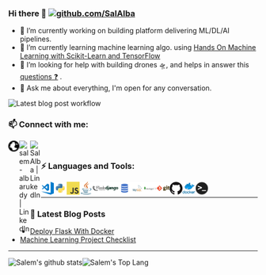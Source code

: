 ### Hi there 👋 [<img alt="github.com/SalAlba" width="22px" src="https://github.githubassets.com/images/mona-whisper.gif" />][website]

- 🔭 I’m currently working on building platform delivering ML/DL/AI pipelines.
- 🌱 I’m currently learning machine learning algo. using [Hands On Machine Learning with Scikit-Learn and TensorFlow](https://github.com/ageron/handson-ml)
- 🤔 I’m looking for help with building drones 🛸, and helps in answer this [questions ❓](https://github.com/SalAlba/machine-learning/tree/master/questions) .
- 💬 Ask me about everything, I'm open for any conversation.

![Latest blog post workflow](https://github.com/SalAlba/salalba/workflows/Latest%20blog%20post%20workflow/badge.svg)
<!--
**SalAlba/salalba** is a ✨ _special_ ✨ repository because its `README.md` (this file) appears on your GitHub profile.

Here are some ideas to get you started:

- 🔭 I’m currently working on ...
- 🌱 I’m currently learning ...
- 👯 I’m looking to collaborate on ...
- 🤔 I’m looking for help with ...
- 💬 Ask me about ...
- 📫 How to reach me: ...
- 😄 Pronouns: ...
- ⚡ Fun fact: ...
-->

### 📫 Connect with me:
[<img align="left" alt="salem.albarudy.pl" width="22px" src="https://raw.githubusercontent.com/iconic/open-iconic/master/svg/globe.svg" />][website]

[<img align="left" alt="salem-albarudy | LinkedIn" width="22px" src="https://cdn.jsdelivr.net/npm/simple-icons@v3/icons/linkedin.svg" />][linkedin]

[<img align="left" alt="SalAlba | LinkedIn" width="22px" src="https://cdn.jsdelivr.net/npm/simple-icons@v3/icons/github.svg" />][github]

<br>

### ⚡ Languages and Tools:
[<img align="left" alt="Visual Studio Code" width="26px" src="https://raw.githubusercontent.com/github/explore/80688e429a7d4ef2fca1e82350fe8e3517d3494d/topics/visual-studio-code/visual-studio-code.png" />][webdevplaylist]

[<img align="left" alt="Python" width="26px" src="https://raw.githubusercontent.com/github/explore/80688e429a7d4ef2fca1e82350fe8e3517d3494d/topics/python/python.png" />][webdevplaylist]

[<img align="left" alt="JavaScript" width="26px" src="https://raw.githubusercontent.com/github/explore/80688e429a7d4ef2fca1e82350fe8e3517d3494d/topics/javascript/javascript.png" />][webdevplaylist]


[<img align="left" alt="java" width="26px" src="https://raw.githubusercontent.com/github/explore/80688e429a7d4ef2fca1e82350fe8e3517d3494d/topics/java/java.png" />][webdevplaylist]

[<img align="left" alt="flask" width="26px" src="https://raw.githubusercontent.com/github/explore/80688e429a7d4ef2fca1e82350fe8e3517d3494d/topics/flask/flask.png" />][webdevplaylist]

[<img align="left" alt="django" width="26px" src="https://raw.githubusercontent.com/github/explore/80688e429a7d4ef2fca1e82350fe8e3517d3494d/topics/django/django.png" />][webdevplaylist]


[<img align="left" alt="SQL" width="26px" src="https://raw.githubusercontent.com/github/explore/80688e429a7d4ef2fca1e82350fe8e3517d3494d/topics/sql/sql.png" />][webdevplaylist]
[<img align="left" alt="MySQL" width="26px" src="https://raw.githubusercontent.com/github/explore/80688e429a7d4ef2fca1e82350fe8e3517d3494d/topics/mysql/mysql.png" />][webdevplaylist]
[<img align="left" alt="MongoDB" width="26px" src="https://raw.githubusercontent.com/github/explore/80688e429a7d4ef2fca1e82350fe8e3517d3494d/topics/mongodb/mongodb.png" />][webdevplaylist]

[<img align="left" alt="Git" width="26px" src="https://raw.githubusercontent.com/github/explore/80688e429a7d4ef2fca1e82350fe8e3517d3494d/topics/git/git.png" />][webdevplaylist]
[<img align="left" alt="GitHub" width="26px" src="https://raw.githubusercontent.com/github/explore/78df643247d429f6cc873026c0622819ad797942/topics/github/github.png" />][webdevplaylist]

[<img align="left" alt="Docker" width="26px" src="https://raw.githubusercontent.com/github/explore/80688e429a7d4ef2fca1e82350fe8e3517d3494d/topics/docker/docker.png" />][webdevplaylist]

[<img align="left" alt="HTML5" width="26px" src="https://raw.githubusercontent.com/github/explore/80688e429a7d4ef2fca1e82350fe8e3517d3494d/topics/terminal/terminal.png" />][webdevplaylist]


<br>

---

### 📕 Latest Blog Posts

<!-- BLOG-POST-LIST:START -->
- [Deploy Flask With Docker](http://salem.albarudy.pl/postes/deploy-flask-with-docker)
- [Machine Learning Project Checklist](http://salem.albarudy.pl/postes/machine-learning-project-checklist)
<!-- BLOG-POST-LIST:END -->

---
<!-- https://github.com/anuraghazra/github-readme-stats -->
<!-- https://github.com/codeSTACKr/codeSTACKr -->
<img align="left" alt="Salem's github stats" src="https://github-readme-stats.vercel.app/api?username=salalba&hide=prs&count_private=true&show_icons=true" />
<img align="left" alt="Salem's Top Lang" src="https://github-readme-stats.vercel.app/api/top-langs/?username=salalba" />












[website]: http://salem.albarudy.pl/
<!-- [twitter]: https://twitter.com/codeSTACKr -->
<!-- [youtube]: https://youtube.com/codeSTACKr -->
<!-- [instagram]: https://instagram.com/codeSTACKr -->
[linkedin]: https://www.linkedin.com/in/salem-albarudy/
[github]: https://www.linkedin.com/in/salem-albarudy/
[webdevplaylist]: http://salem.albarudy.pl/postes/
<!-- [jsplaylist]: https://www.youtube.com/playlist?list=PLkwxH9e_vrALRJKu7wfXby3MKeflhTu6B -->
<!-- [cssplaylist]: https://www.youtube.com/playlist?list=PLkwxH9e_vrALSdvZuEh6gqQdmDoDIoqz4 -->
<!-- [reactplaylist]: https://www.youtube.com/playlist?list=PLkwxH9e_vrAK4TdffpxKY3QGyHCpxFcQ0 -->
